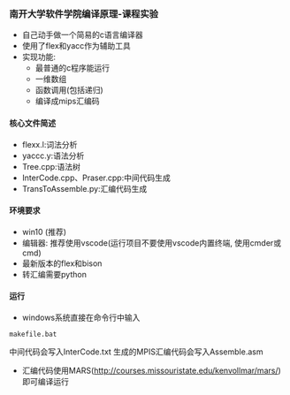 ### 南开大学软件学院编译原理-课程实验 ###
- 自己动手做一个简易的c语言编译器
- 使用了flex和yacc作为辅助工具
- 实现功能:
    - 最普通的c程序能运行
    - 一维数组
    - 函数调用(包括递归)
    - 编译成mips汇编码

#### 核心文件简述 ####
- flexx.l:词法分析
- yaccc.y:语法分析
- Tree.cpp:语法树
- InterCode.cpp、Praser.cpp:中间代码生成
- TransToAssemble.py:汇编代码生成
#### 环境要求 ####
- win10 (推荐)
- 编辑器: 推荐使用vscode(运行项目不要使用vscode内置终端, 使用cmder或cmd)
- 最新版本的flex和bison 
- 转汇编需要python

#### 运行 ####
- windows系统直接在命令行中输入
```
makefile.bat
```
中间代码会写入InterCode.txt
生成的MPIS汇编代码会写入Assemble.asm
- 汇编代码使用MARS(http://courses.missouristate.edu/kenvollmar/mars/)即可编译运行



